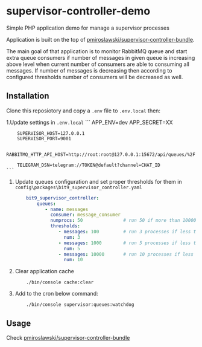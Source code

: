 # supervisor-controller-demo

Simple PHP application demo for manage a supervisor processes

Application is built on the top of [pmiroslawski/supervisor-controller-bundle](https://github.com/pmiroslawski/supervisor-controller-bundle).

The main goal of that application is to monitor RabbitMQ queue and start extra queue consumers if number of messages in given queue is increasing above level when current number of consumers are able to consuming all messages. If number of messages is decreasing then according to configured thresholds number of consumers will be decreased as well.


## Installation

Clone this reposiotory and copy a `.env` file to `.env.local` then:

1.Update settings in `.env.local`
    ```
        APP_ENV=dev
        APP_SECRET=XX
        
        SUPERVISOR_HOST=127.0.0.1
        SUPERVISOR_PORT=9001
        
        RABBITMQ_HTTP_API_HOST=http://root:root@127.0.0.1:15672/api/queues/%2F
        
        TELEGRAM_DSN=telegram://TOKEN@default?channel=CHAT_ID
    ```
1. Update queues configuration and set proper thresholds for them in `config\packages\bit9_supervisor_controller.yaml`
    ```yaml
        bit9_supervisor_controller:
            queues:
               - name: messages
                 consumer: message_consumer
                 numprocs: 50               # run 50 if more than 10000
                 thresholds:
                    - messages: 100         # run 3 processes if less than 100 elements in queue 
                      num: 3
                    - messages: 1000        # run 5 processes if less than 1000 elements in queue 
                      num: 5
                    - messages: 10000       # run 10 processes if less than 10000 elements in queue 
                      num: 10
    ```
1. Clear application cache
    ```
        ./bin/console cache:clear
    ```
1. Add to the cron below command:
    ```
        ./bin/console supervisor:queues:watchdog
    ```

## Usage
Check [pmiroslawski/supervisor-controller-bundle](https://github.com/pmiroslawski/supervisor-controller-bundle)
